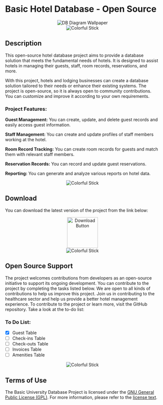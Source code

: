 # Basic Hotel Database - Open Source

<!-- KAPAK FOTOĞRAFI -->
<div style="text-align:center;">
    <img src="https://raw.githubusercontent.com/beydah/HotelDB-OpenSRC/main/ASSET/Hotel_DB_Diagram.png" alt="DB Diagram Wallpaper">
</div>
<div style="text-align:center;">
    <img src="https://i.imgur.com/waxVImv.png" alt="Colorful Stick">
</div>

## Description

This open-source hotel database project aims to provide a database solution that meets the fundamental needs of hotels. It is designed to assist hotels in managing their guests, staff, room records, reservations, and more.

With this project, hotels and lodging businesses can create a database solution tailored to their needs or enhance their existing systems. The project is open-source, so it is always open to community contributions. You can customize and improve it according to your own requirements.

### Project Features:

**Guest Management:** You can create, update, and delete guest records and easily access guest information.

**Staff Management:** You can create and update profiles of staff members working at the hotel.

**Room Record Tracking:** You can create room records for guests and match them with relevant staff members.

**Reservation Records:** You can record and update guest reservations.

**Reporting:** You can generate and analyze various reports on hotel data.

<div style="text-align:center;">
    <img src="https://i.imgur.com/waxVImv.png" alt="Colorful Stick">
</div>

## Download

You can download the latest version of the project from the link below:

<div style="text-align:center;">
    <a href="https://github.com/beydah/HotelDB-OpenSRC/raw/main/DATABASE/Hotel_DB.bak">
        <img src="https://raw.githubusercontent.com/beydah/Assets-Repository/6124749180f95990813b306a33f9cd5fa8a32397/images/downloadButton.svg" alt="Download Button" height="100">
    </a>
</div>
<div style="text-align:center;">
    <img src="https://i.imgur.com/waxVImv.png" alt="Colorful Stick">
</div>

## Open Source Support

The project welcomes contributions from developers as an open-source initiative to support its ongoing development. You can contribute to the project by completing the tasks listed below.
We are open to all kinds of contributions to help us improve this project. Join us in contributing to the healthcare sector and help us provide a better hotel management experience.
To contribute to the project or learn more, visit the GitHub repository. Take a look at the to-do list:

### To Do List:

- [x] Guest Table
- [ ] Check-ins Table
- [ ] Check-outs Table
- [ ] Invoices Table
- [ ] Amenities Table

<div style="text-align:center;">
    <img src="https://i.imgur.com/waxVImv.png" alt="Colorful Stick">
</div>

## Terms of Use

The Basic University Database Project is licensed under the [GNU General Public License (GPL)](https://github.com/beydah/HotelDB-OpenSRC/blob/main/LICENSE). For more information, please refer to the [license text](https://github.com/beydah/HotelDB-OpenSRC/blob/main/LICENSE).
